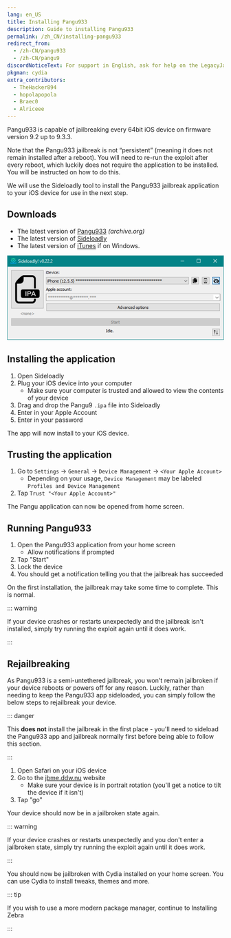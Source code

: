 ```yaml
---
lang: en_US
title: Installing Pangu933
description: Guide to installing Pangu933
permalink: /zh_CN/installing-pangu933
redirect_from:
  - /zh-CN/pangu933
  - /zh-CN/pangu9
discordNoticeText: For support in English, ask for help on the LegacyJailbreak [Discord Server](http://discord.legacyjailbreak.com/).
pkgman: cydia
extra_contributors:
  - TheHacker894
  - hopolapopola
  - Braec0
  - Alriceee
---
```


Pangu933 is capable of jailbreaking every 64bit iOS device on firmware version 9.2 up to 9.3.3.

Note that the Pangu933 jailbreak is not “persistent” (meaning it does not remain installed after a reboot). You will need to re-run the exploit after every reboot, which luckily does not require the application to be installed. You will be instructed on how to do this.

We will use the Sideloadly tool to install the Pangu933 jailbreak application to your iOS device for use in the next step.

## Downloads

- The latest version of [Pangu933](https://web.archive.org/web/20170214021020/http://dl.pangu.25pp.com/jb/NvwaStone_1.1.ipa) _(archive.org)_
- The latest version of [Sideloadly](https://sideloadly.io/)
- The latest version of [iTunes](https://www.apple.com/itunes/download/win64) if on Windows.

![A screenshot of the Sideloadly application (Windows)](/assets/images/sideloadly_win.png)

## Installing the application

1. Open Sideloadly
1. Plug your iOS device into your computer
    - Make sure your computer is trusted and allowed to view the contents of your device
1. Drag and drop the Pangu9 `.ipa` file into Sideloadly
1. Enter in your Apple Account
1. Enter in your password

The app will now install to your iOS device.

## Trusting the application

1. Go to `Settings` -> `General` -> `Device Management` -> `<Your Apple Account>`
    - Depending on your usage, `Device Management` may be labeled `Profiles and Device Management`
1. Tap `Trust "<Your Apple Account>"`

The Pangu application can now be opened from home screen.

## Running Pangu933

1. Open the Pangu933 application from your home screen
    - Allow notifications if prompted
1. Tap "Start"
1. Lock the device
1. You should get a notification telling you that the jailbreak has succeeded

On the first installation, the jailbreak may take some time to complete. This is normal.

::: warning

If your device crashes or restarts unexpectedly and the jailbreak isn't installed, simply try running the exploit again until it does work.

:::

## Rejailbreaking

As Pangu933 is a semi-untethered jailbreak, you won't remain jailbroken if your device reboots or powers off for any reason. Luckily, rather than needing to keep the Pangu933 app sideloaded, you can simply follow the below steps to rejailbreak your device.

::: danger

This **does not** install the jailbreak in the first place - you'll need to sideload the Pangu933 app and jailbreak normally first before being able to follow this section.

:::

1. Open Safari on your iOS device
1. Go to the [jbme.ddw.nu](http://jbme.ddw.nu) website
    - Make sure your device is in portrait rotation (you'll get a notice to tilt the device if it isn't)
1. Tap "go"

Your device should now be in a jailbroken state again.

::: warning

If your device crashes or restarts unexpectedly and you don't enter a jailbroken state, simply try running the exploit again until it does work.

:::

You should now be jailbroken with Cydia installed on your home screen. You can use Cydia to install <router-link to="/faq/#what-are-tweaks">tweaks</router-link>, themes and more.

::: tip

If you wish to use a more modern package manager, continue to <router-link to="/installing-zebra">Installing Zebra</router-link>

:::